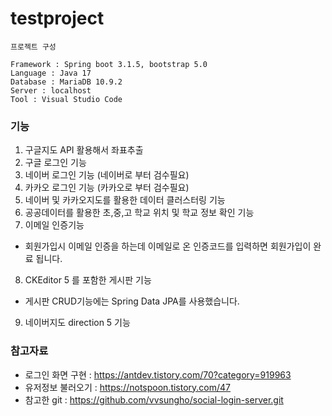 # testproject

```
프로젝트 구성

Framework : Spring boot 3.1.5, bootstrap 5.0
Language : Java 17
Database : MariaDB 10.9.2
Server : localhost
Tool : Visual Studio Code
```

### 기능
1. 구글지도 API 활용해서 좌표추출
2. 구글 로그인 기능
3. 네이버 로그인 기능 (네이버로 부터 검수필요)
4. 카카오 로그인 기능 (카카오로 부터 검수필요)
5. 네이버 및 카카오지도를 활용한 데이터 클러스터링 기능 
6. 공공데이터를 활용한 초,중,고 학교 위치 및 학교 정보 확인 기능
7. 이메일 인증기능
- 회원가입시 이메일 인증을 하는데 이메일로 온 인증코드를 입력하면 회원가입이 완료 됩니다.
8. CKEditor 5 를 포함한 게시판 기능
- 게시판 CRUD기능에는 Spring Data JPA를 사용했습니다.
9. 네이버지도 direction 5 기능

### 참고자료
* 로그인 화면 구현 : <https://antdev.tistory.com/70?category=919963>
* 유저정보 불러오기 : <https://notspoon.tistory.com/47>
* 참고한 git : <https://github.com/vvsungho/social-login-server.git>
